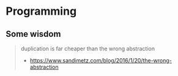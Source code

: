 # Programming

## Some wisdom

> duplication is far cheaper than the wrong abstraction
> - https://www.sandimetz.com/blog/2016/1/20/the-wrong-abstraction
